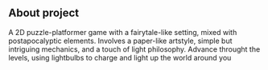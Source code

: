 ## About project
A 2D puzzle-platformer game with a fairytale-like setting, mixed with postapocalyptic elements. Involves a paper-like artstyle, simple but intriguing mechanics, and a touch of light philosophy. Advance throught the levels, using lightbulbs to charge and light up the world around you
